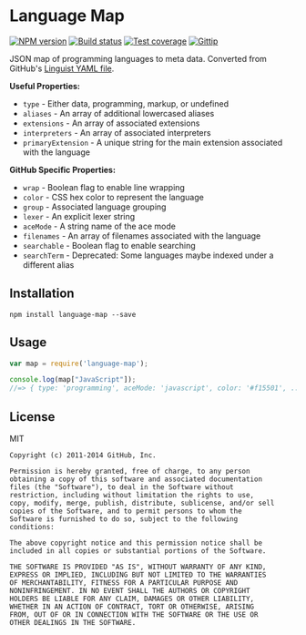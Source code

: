 # Language Map

[![NPM version][npm-image]][npm-url]
[![Build status][travis-image]][travis-url]
[![Test coverage][coveralls-image]][coveralls-url]
[![Gittip][gittip-image]][gittip-url]

JSON map of programming languages to meta data. Converted from GitHub's [Linguist YAML file](https://github.com/github/linguist/blob/master/lib/linguist/languages.yml).

**Useful Properties:**

* `type` - Either data, programming, markup, or undefined
* `aliases` - An array of additional lowercased aliases
* `extensions` - An array of associated extensions
* `interpreters` - An array of associated interpreters
* `primaryExtension` - A unique string for the main extension associated with the language

**GitHub Specific Properties:**

* `wrap` - Boolean flag to enable line wrapping
* `color` - CSS hex color to represent the language
* `group` - Associated language grouping
* `lexer` - An explicit lexer string
* `aceMode` - A string name of the ace mode
* `filenames` - An array of filenames associated with the language
* `searchable` - Boolean flag to enable searching
* `searchTerm` - Deprecated: Some languages maybe indexed under a different alias

## Installation

```
npm install language-map --save
```

## Usage

```javascript
var map = require('language-map');

console.log(map["JavaScript"]);
//=> { type: 'programming', aceMode: 'javascript', color: '#f15501', ... }
```

## License

MIT

```
Copyright (c) 2011-2014 GitHub, Inc.

Permission is hereby granted, free of charge, to any person
obtaining a copy of this software and associated documentation
files (the "Software"), to deal in the Software without
restriction, including without limitation the rights to use,
copy, modify, merge, publish, distribute, sublicense, and/or sell
copies of the Software, and to permit persons to whom the
Software is furnished to do so, subject to the following
conditions:

The above copyright notice and this permission notice shall be
included in all copies or substantial portions of the Software.

THE SOFTWARE IS PROVIDED "AS IS", WITHOUT WARRANTY OF ANY KIND,
EXPRESS OR IMPLIED, INCLUDING BUT NOT LIMITED TO THE WARRANTIES
OF MERCHANTABILITY, FITNESS FOR A PARTICULAR PURPOSE AND
NONINFRINGEMENT. IN NO EVENT SHALL THE AUTHORS OR COPYRIGHT
HOLDERS BE LIABLE FOR ANY CLAIM, DAMAGES OR OTHER LIABILITY,
WHETHER IN AN ACTION OF CONTRACT, TORT OR OTHERWISE, ARISING
FROM, OUT OF OR IN CONNECTION WITH THE SOFTWARE OR THE USE OR
OTHER DEALINGS IN THE SOFTWARE.
```

[npm-image]: https://img.shields.io/npm/v/language-map.svg?style=flat
[npm-url]: https://npmjs.org/package/language-map
[travis-image]: https://img.shields.io/travis/blakeembrey/language-map.svg?style=flat
[travis-url]: https://travis-ci.org/blakeembrey/language-map
[coveralls-image]: https://img.shields.io/coveralls/blakeembrey/language-map.svg?style=flat
[coveralls-url]: https://coveralls.io/r/blakeembrey/language-map?branch=master
[gittip-image]: https://img.shields.io/gittip/blakeembrey.svg?style=flat
[gittip-url]: https://www.gittip.com/blakeembrey
